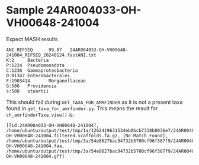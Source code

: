 # Sample 24AR004033-OH-VH00648-241004
Expect MASH results
```
ANI_REFSEQ      99.87   24AR004033-OH-VH00648-241004_REFSEQ_20240124.fastANI.txt
K:2     Bacteria
P:1224  Pseudomonadota
C:1236  Gammaproteobacteria
O:91347 Enterobacterales
F:1903414       Morganellaceae
G:586   Providencia
s:588   stuartii
```

This should fail during `GET_TAXA_FOR_AMRFINDER` as it is not a present taxa found in `get_taxa_for_amrfinder.py`. This means the result for `ch_amrfinderTaxa.view()` is:
```
[[id:24AR004033-OH-VH00648-241004], /home/ubuntu/output/test/tmp/1a/1262419631534eb0bcb7338b0036e7/24AR004033-OH-VH00648-241004.filtered.scaffolds.fa.gz, [No Match Found], /home/ubuntu/output/test/tmp/3a/54e8627bac94732b5700cf96f387f9/24AR004033-OH-VH00648-241004.faa, /home/ubuntu/output/test/tmp/3a/54e8627bac94732b5700cf96f387f9/24AR004033-OH-VH00648-241004.gff]
```

